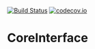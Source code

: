 [![Build Status](https://api.travis-ci.org/symbiote-h2020/CoreInterface.svg?branch=staging)](https://api.travis-ci.org/symbiote-h2020/CoreInterface)
[![codecov.io](https://codecov.io/github/symbiote-h2020/CoreInterface/branch/staging/graph/badge.svg)](https://codecov.io/github/symbiote-h2020/CoreInterface)

# CoreInterface


